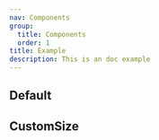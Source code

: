 ```yaml
---
nav: Components
group:
  title: Components
  order: 1
title: Example
description: This is an doc example
---
```


## Default

<code src="./demos/index.tsx" nopadding></code>

## CustomSize

<code src="./demos/CustomSize.tsx" nopadding></code>
